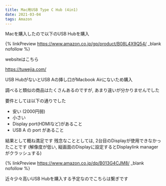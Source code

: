 ```yaml
---
title: Mac用USB Type C Hub (4in1)
date: 2021-03-04
tags: Amazon
---
```


Macを購入したので以下のUSB Hubを購入

{% linkPreview https://www.amazon.co.jp/gp/product/B08L4X9Q54/ _blank nofollow %}

websiteはこちら

https://tuwejia.com/

USB HubがないとUSB Aの挿し口がMacbook Airにないため購入

調べると類似の商品はたくさんあるのですが, あまり違いが分かりませんでした

要件としては以下の通りでした

* 安い (2000円弱)
* 小さい
* Display port(HDMIなど)があること
* USB A の port があること


結果として概ね満足です
残念なこととしては, 2台目のDisplayが使用できなかったことです
(解像度が低い, 縦画面のDisplayに設定するとDisplaylink managerがクラッシュする)

{% linkPreview https://www.amazon.co.jp/dp/B013G4CJM8/ _blank nofollow %}

近々少々高いUSB Hubを購入する予定なのでこちらは繋ぎです
